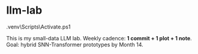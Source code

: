# llm-lab
.venv\Scripts\Activate.ps1

This is my small-data LLM lab. Weekly cadence: **1 commit + 1 plot + 1 note**.
Goal: hybrid SNN-Transformer prototypes by Month 14.
